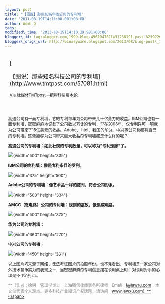 ```yaml
--- 
layout: post 
title: "【图说】那些知名科技公司的专利墙" 
date: '2013-08-19T14:10:00.001+08:00' 
author: Wenh Q
tags:
modified\_time: '2013-08-19T14:10:29.981+08:00' 
blogger\_id: tag:blogger.com,1999:blog-4961947611491238191.post-821922621916346758
blogger\_orig\_url: http://binaryware.blogspot.com/2013/08/blog-post\_7867.html
---
```

<div style="margin: 10px; padding: 5px;">

<div style="font-size: 18px;">

[

【图说】那些知名科技公司的专利墙](http://www.tmtpost.com/57081.html)

</div>

<div style="font-size: 13px;">

Via [钛媒体TMTpost—把脉科技资本论](http://www.tmtpost.com/)

</div>

</div>

<div style="font-size: 13px; padding: 15px 0 10px 10px;">

高通公司有一面专利墙，它的专利每年为公司带来几十亿美刀的收益。IBM公司也有一面专利墙，密密麻麻地记载了公司数以万计的专利，早在2003年，仅专利许可一项就为公司带来了15亿美元的收益。Adobe、Intel、我国的华为、中兴等公司也都有自己的专利墙。这些能够为公司带来巨大收益的专利墙都是什么样的呢？

**高通公司的专利墙：如此壮观的专利数量，可以称为"专利走廊"了。**

![](http://www.tmtpost.com/wp-content/uploads/2013/08/137670341949.jpg){width="500"
height="335"}

**IBM公司的专利墙：像是专利条目的罗列。**

![](http://www.tmtpost.com/wp-content/uploads/2013/08/13767034353.jpg){width="375"
height="500"}

**Adobe公司的专利墙：像艺术品一样的陈列，符合公司形象。**

![](http://www.tmtpost.com/wp-content/uploads/2013/08/137670344945.jpg){width="500"
height="334"}

**AMCC（微电路）公司的专利墙：规则的摆放，像集成电路。**

![](http://www.tmtpost.com/wp-content/uploads/2013/08/137670345918.jpg){width="500"
height="375"}

**华为公司的专利墙：**

![](http://www.tmtpost.com/wp-content/uploads/2013/08/137670348982.jpg){width="360"
height="270"}

**中兴公司的专利墙：**

![](http://www.tmtpost.com/wp-content/uploads/2013/08/137670347236.jpg){width="450"
height="361"}

以上图片均来源于网络，无法考证图片的拍摄年份。也不难看出，专利墙是一家公司对外技术竞争实力的表现之一，当密密麻麻的专利信息摆在谈判桌上时，对谈判对手的心理是不小的打击。

<span
style="color: #888888;">**（作者：徐明　管理学博士　上海腾信律师事务所律师　Email：i@lawxu.com　本文仅代表个人观点。更多科技产业知识产权话题，请访问：www.lawxu.com）**</span>

</div>
